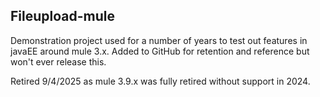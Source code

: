 Fileupload-mule
---------------

Demonstration project used for a number of years to test out features in javaEE around mule 3.x.  Added to GitHub for retention and reference but won't ever release this.

Retired 9/4/2025 as mule 3.9.x was fully retired without support in 2024.
